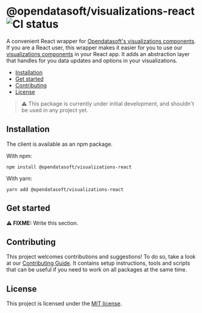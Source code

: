 # @opendatasoft/visualizations-react ![CI status](https://github.com/opendatasoft/ods-dataviz-sdk/workflows/CI/badge.svg)

A convenient React wrapper for [Opendatasoft's visualizations components](packages/visualizations/).
If you are a React user, this wrapper makes it easier for you to use our [visualizations components](packages/visualizations/) in your React app. It adds an abstraction layer that handles for you data updates and options in your visualizations.

- [Installation](#installation)
- [Get started](#get-started)
- [Contributing](#contributing)
- [License](#license)

> :warning: This package is currently under initial development, and shouldn't be used in any project yet.

## Installation

The client is available as an npm package.

With npm:

```shell
npm install @opendatasoft/visualizations-react
```

With yarn:

```shell
yarn add @opendatasoft/visualizations-react
```

## Get started

**⚠️ FIXME:** Write this section.

## Contributing

This project welcomes contributions and suggestions! To do so, take a look at our [Contributing Guide](CONTRIBUTING.md). It contains setup instructions, tools and scripts that can be useful if you need to work on all packages at the same time.

## License

This project is licensed under the [MIT license](../../LICENSE).
